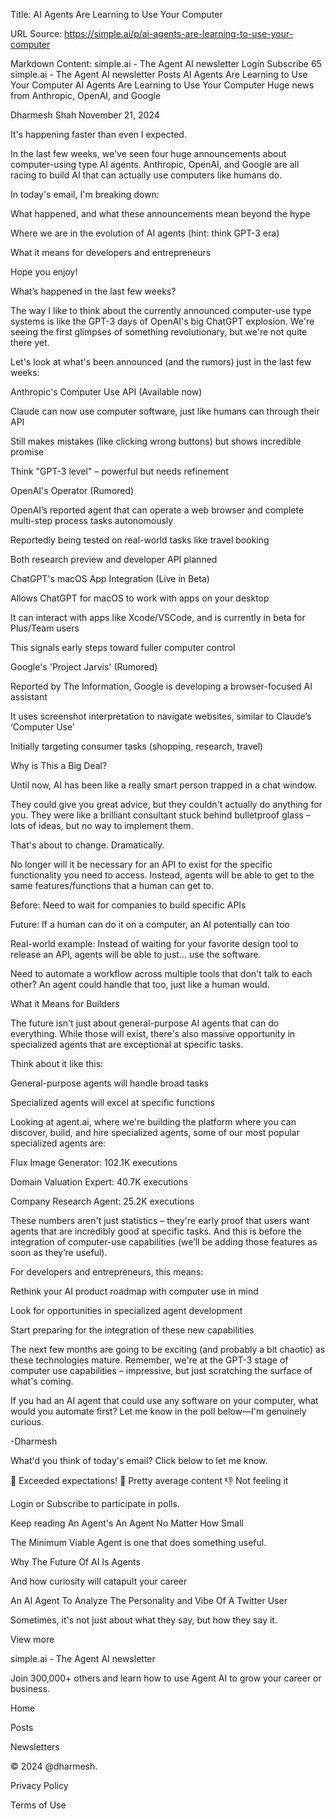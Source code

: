 Title: AI Agents Are Learning to Use Your Computer

URL Source: https://simple.ai/p/ai-agents-are-learning-to-use-your-computer

Markdown Content:
simple.ai - The Agent AI newsletter
Login
Subscribe
65
simple.ai - The Agent AI newsletter
Posts
AI Agents Are Learning to Use Your Computer
AI Agents Are Learning to Use Your Computer
Huge news from Anthropic, OpenAI, and Google

Dharmesh Shah
November 21, 2024

It's happening faster than even I expected.

In the last few weeks, we've seen four huge announcements about computer-using type AI agents. Anthropic, OpenAI, and Google are all racing to build AI that can actually use computers like humans do.

In today's email, I'm breaking down:

What happened, and what these announcements mean beyond the hype

Where we are in the evolution of AI agents (hint: think GPT-3 era)

What it means for developers and entrepreneurs

Hope you enjoy!

What’s happened in the last few weeks?

The way I like to think about the currently announced computer-use type systems is like the GPT-3 days of OpenAI's big ChatGPT explosion. We're seeing the first glimpses of something revolutionary, but we're not quite there yet.

Let's look at what's been announced (and the rumors) just in the last few weeks:

Anthropic's Computer Use API (Available now)



Claude can now use computer software, just like humans can through their API

Still makes mistakes (like clicking wrong buttons) but shows incredible promise

Think "GPT-3 level" – powerful but needs refinement

OpenAI's Operator (Rumored)



OpenAI’s reported agent that can operate a web browser and complete multi-step process tasks autonomously

Reportedly being tested on real-world tasks like travel booking

Both research preview and developer API planned

ChatGPT's macOS App Integration (Live in Beta)



Allows ChatGPT for macOS to work with apps on your desktop

It can interact with apps like Xcode/VSCode, and is currently in beta for Plus/Team users

This signals early steps toward fuller computer control

Google's 'Project Jarvis' (Rumored)



Reported by The Information, Google is developing a browser-focused AI assistant

It uses screenshot interpretation to navigate websites, similar to Claude’s ‘Computer Use’

Initially targeting consumer tasks (shopping, research, travel)

Why is This a Big Deal?

Until now, AI has been like a really smart person trapped in a chat window.

They could give you great advice, but they couldn't actually do anything for you. They were like a brilliant consultant stuck behind bulletproof glass – lots of ideas, but no way to implement them.

That's about to change. Dramatically.

No longer will it be necessary for an API to exist for the specific functionality you need to access. Instead, agents will be able to get to the same features/functions that a human can get to.

Before: Need to wait for companies to build specific APIs

Future: If a human can do it on a computer, an AI potentially can too

Real-world example: Instead of waiting for your favorite design tool to release an API, agents will be able to just... use the software.

Need to automate a workflow across multiple tools that don't talk to each other? An agent could handle that too, just like a human would.

What it Means for Builders

The future isn't just about general-purpose AI agents that can do everything. While those will exist, there's also massive opportunity in specialized agents that are exceptional at specific tasks.

Think about it like this:

General-purpose agents will handle broad tasks

Specialized agents will excel at specific functions

Looking at agent.ai, where we're building the platform where you can discover, build, and hire specialized agents, some of our most popular specialized agents are:

Flux Image Generator: 102.1K executions

Domain Valuation Expert: 40.7K executions

Company Research Agent: 25.2K executions

These numbers aren't just statistics – they're early proof that users want agents that are incredibly good at specific tasks. And this is before the integration of computer-use capabilities (we’ll be adding those features as soon as they’re useful).

For developers and entrepreneurs, this means:

Rethink your AI product roadmap with computer use in mind

Look for opportunities in specialized agent development

Start preparing for the integration of these new capabilities

The next few months are going to be exciting (and probably a bit chaotic) as these technologies mature. Remember, we're at the GPT-3 stage of computer use capabilities – impressive, but just scratching the surface of what's coming.

If you had an AI agent that could use any software on your computer, what would you automate first? Let me know in the poll below—I'm genuinely curious.

-Dharmesh

What'd you think of today's email?
Click below to let me know.


🤩 Exceeded expectations!
🤔 Pretty average content
👎 Not feeling it



Login or Subscribe to participate in polls.

Keep reading
An Agent's An Agent No Matter How Small

The Minimum Viable Agent is one that does something useful.

Why The Future Of AI Is Agents

And how curiosity will catapult your career

An AI Agent To Analyze The Personality and Vibe Of A Twitter User

Sometimes, it's not just about what they say, but how they say it.

View more

simple.ai - The Agent AI newsletter

Join 300,000+ others and learn how to use Agent AI to grow your career or business.

Home

Posts

Newsletters

© 2024 @dharmesh.

Privacy Policy

Terms of Use
